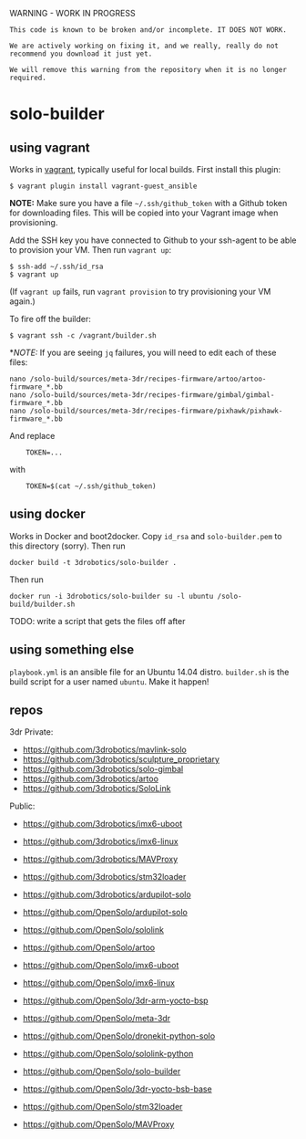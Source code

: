 WARNING - WORK IN PROGRESS

```
This code is known to be broken and/or incomplete. IT DOES NOT WORK. 

We are actively working on fixing it, and we really, really do not recommend you download it just yet.

We will remove this warning from the repository when it is no longer required.
```


# solo-builder

## using vagrant

Works in [vagrant](http://vagrantup.com), typically useful for local builds.
First install this plugin:

```
$ vagrant plugin install vagrant-guest_ansible
```

**NOTE:** Make sure you have a file `~/.ssh/github_token` with a Github 
token for downloading files. This will be copied into your Vagrant image when
provisioning.

Add the SSH key you have connected to Github to your ssh-agent to be able to
provision your VM. Then run `vagrant up`:

```
$ ssh-add ~/.ssh/id_rsa
$ vagrant up
```

(If `vagrant up` fails, run `vagrant provision` to try provisioning your VM
again.)

To fire off the builder:

```
$ vagrant ssh -c /vagrant/builder.sh
```

**NOTE:* If you are seeing `jq` failures, you will need to edit each of these files:

```
nano /solo-build/sources/meta-3dr/recipes-firmware/artoo/artoo-firmware_*.bb
nano /solo-build/sources/meta-3dr/recipes-firmware/gimbal/gimbal-firmware_*.bb
nano /solo-build/sources/meta-3dr/recipes-firmware/pixhawk/pixhawk-firmware_*.bb
```

And replace

```
    TOKEN=...
```

with

```
    TOKEN=$(cat ~/.ssh/github_token)
```

## using docker

Works in Docker and boot2docker. Copy `id_rsa` and `solo-builder.pem` to this directory (sorry). Then run

```
docker build -t 3drobotics/solo-builder .
```

Then run

```
docker run -i 3drobotics/solo-builder su -l ubuntu /solo-build/builder.sh
```

TODO: write a script that gets the files off after

## using something else

`playbook.yml` is an ansible file for an Ubuntu 14.04 distro. `builder.sh` is the build script for a user named `ubuntu`. Make it happen!

## repos

3dr Private:

* https://github.com/3drobotics/mavlink-solo
* https://github.com/3drobotics/sculpture_proprietary
* https://github.com/3drobotics/solo-gimbal
* https://github.com/3drobotics/artoo
* https://github.com/3drobotics/SoloLink

Public:

* https://github.com/3drobotics/imx6-uboot
* https://github.com/3drobotics/imx6-linux
* https://github.com/3drobotics/MAVProxy
* https://github.com/3drobotics/stm32loader
* https://github.com/3drobotics/ardupilot-solo

* https://github.com/OpenSolo/ardupilot-solo
* https://github.com/OpenSolo/sololink
* https://github.com/OpenSolo/artoo
* https://github.com/OpenSolo/imx6-uboot
* https://github.com/OpenSolo/imx6-linux
* https://github.com/OpenSolo/3dr-arm-yocto-bsp
* https://github.com/OpenSolo/meta-3dr
* https://github.com/OpenSolo/dronekit-python-solo
* https://github.com/OpenSolo/sololink-python
* https://github.com/OpenSolo/solo-builder
* https://github.com/OpenSolo/3dr-yocto-bsb-base
* https://github.com/OpenSolo/stm32loader
* https://github.com/OpenSolo/MAVProxy


